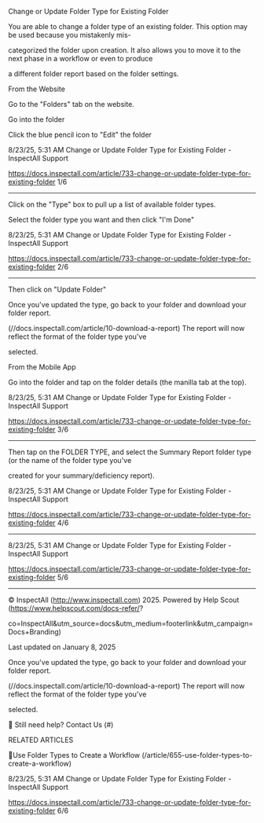 Change or Update Folder Type for Existing Folder

You are able to change a folder type of an existing folder. This option may be used because you mistakenly mis-

categorized the folder upon creation. It also allows you to move it to the next phase in a workflow or even to produce

a different folder report based on the folder settings.

From the Website

Go to the "Folders" tab on the website.

Go into the folder

Click the blue pencil icon to "Edit" the folder

8/23/25, 5:31 AM Change or Update Folder Type for Existing Folder - InspectAll Support

https://docs.inspectall.com/article/733-change-or-update-folder-type-for-existing-folder 1/6


---

Click on the "Type" box to pull up a list of available folder types.

Select the folder type you want and then click "I'm Done"

8/23/25, 5:31 AM Change or Update Folder Type for Existing Folder - InspectAll Support

https://docs.inspectall.com/article/733-change-or-update-folder-type-for-existing-folder 2/6


---

Then click on "Update Folder"

Once you've updated the type, go back to your folder and download your folder report.

(//docs.inspectall.com/article/10-download-a-report) The report will now reflect the format of the folder type you've

selected.

From the Mobile App

Go into the folder and tap on the folder details (the manilla tab at the top).

8/23/25, 5:31 AM Change or Update Folder Type for Existing Folder - InspectAll Support

https://docs.inspectall.com/article/733-change-or-update-folder-type-for-existing-folder 3/6


---

Then tap on the FOLDER TYPE, and select the Summary Report folder type (or the name of the folder type you've

created for your summary/deficiency report).

8/23/25, 5:31 AM Change or Update Folder Type for Existing Folder - InspectAll Support

https://docs.inspectall.com/article/733-change-or-update-folder-type-for-existing-folder 4/6


---

8/23/25, 5:31 AM Change or Update Folder Type for Existing Folder - InspectAll Support

https://docs.inspectall.com/article/733-change-or-update-folder-type-for-existing-folder 5/6


---

© InspectAll (http://www.inspectall.com) 2025. Powered by Help Scout (https://www.helpscout.com/docs-refer/?

co=InspectAll&utm_source=docs&utm_medium=footerlink&utm_campaign=Docs+Branding)

Last updated on January 8, 2025

Once you've updated the type, go back to your folder and download your folder report.

(//docs.inspectall.com/article/10-download-a-report) The report will now reflect the format of the folder type you've

selected.

 Still need help? Contact Us (#)

RELATED ARTICLES

Use Folder Types to Create a Workflow (/article/655-use-folder-types-to-create-a-workflow)

8/23/25, 5:31 AM Change or Update Folder Type for Existing Folder - InspectAll Support

https://docs.inspectall.com/article/733-change-or-update-folder-type-for-existing-folder 6/6

